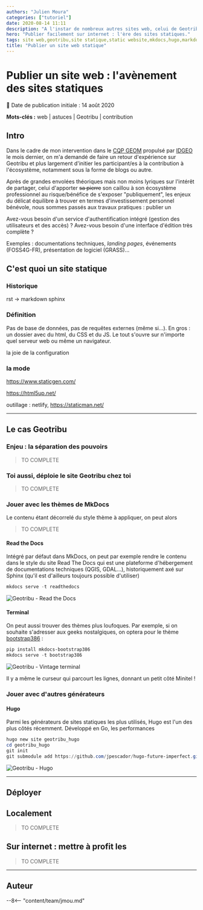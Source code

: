 ```yaml
---
authors: "Julien Moura"
categories: ["tutoriel"]
date: 2020-08-14 11:11
description: "A l'instar de nombreux autres sites web, celui de Geotribu est un site statique. Mais c'est quoi exactement ?"
hero: "Publier facilement sur internet : l'ère des sites statiques."
tags: site web,geotribu,site statique,static website,mkdocs,hugo,markdown
title: "Publier un site web statique"
---
```


# Publier un site web : l'avènement des sites statiques

:calendar: Date de publication initiale : 14 août 2020

**Mots-clés :** web | astuces | Geotribu | contribution

## Intro

Dans le cadre de mon intervention dans le [CQP GEOM](https://www.idgeo.fr/formation/cqp-geom-geomaticien-developpeur-dapplications-spatiales/) propulsé par [IDGEO](https://www.idgeo.fr/) le mois dernier, on m'a demandé de faire un retour d'expérience sur Geotribu et plus largement d'initier les participant/es à la contribution à l'écosystème, notamment sous la forme de blogs ou autre.

Après de grandes envolées théoriques mais non moins lyriques sur l'intérêt de partager, celui d'apporter ~~sa pierre~~ son caillou à son écosystème professionnel au risque/bénéfice de s'exposer "publiquement", les enjeux du délicat équilibre à trouver en termes d'investissement personnel bénévole, nous sommes passés aux travaux pratiques : publier un

Avez-vous besoin d'un service d'authentification intégré (gestion des utilisateurs et des accès) ?
Avez-vous besoin d'une interface d'édition très complète ?

Exemples : documentations techniques, *landing pages*, événements (FOSS4G-FR), présentation de logiciel (GRASS)...

## C'est quoi un site statique

### Historique

rst -> markdown
sphinx

### Définition

Pas de base de données, pas de requêtes externes (même si...).
En gros : un dossier avec du html, du CSS et du JS. Le tout s'ouvre sur n'importe quel serveur web ou même un  navigateur.

la joie de la configuration

### la mode

<https://www.staticgen.com/>

<https://html5up.net/>

outillage : netlify, <https://staticman.net/>

----

## Le cas Geotribu

### Enjeu : la séparation des pouvoirs

> TO COMPLETE

### Toi aussi, déploie le site Geotribu chez toi

> TO COMPLETE

### Jouer avec les thèmes de MkDocs

Le contenu étant décorrelé du style  thème à appliquer, on peut alors

> TO COMPLETE

#### Read the Docs

Intégré par défaut dans MkDocs, on peut par exemple rendre le contenu dans le style du site Read The Docs qui est une plateforme d'hébergement de documentations techniques (QGIS, GDAL...), historiquement axé sur Sphinx (qu'il est d'ailleurs toujours possible d'utiliser)

```powershell
mkdocs serve -t readthedocs
```

![Geotribu - Read the Docs](https://cdn.geotribu.fr/img/tuto/static_web/static_theming_geotribu_rtd.png "Geotribu avec le thème Read the Docs")

#### Terminal

On peut aussi trouver des thèmes plus loufoques. Par exemple, si on souhaite s'adresser aux geeks nostalgiques, on optera pour le thème [bootstrap386](https://gitlab.com/lramage/mkdocs-bootstrap386) :

```powershell
pip install mkdocs-bootstrap386
mkdocs serve -t bootstrap386
```

![Geotribu - Vintage terminal](https://cdn.geotribu.fr/img/tuto/static_web/static_theming_geotribu_dos386.png "Geotribu avec le thème DOS i386")

Il y a même le curseur qui parcourt les lignes, donnant un petit côté Minitel !

### Jouer avec d'autres générateurs

#### Hugo

Parmi les générateurs de sites statiques les plus utilisés, Hugo est l'un des plus côtés récemment. Développé en Go, les performances

```powershell
hugo new site geotribu_hugo
cd geotribu_hugo
git init
git submodule add https://github.com/jpescador/hugo-future-imperfect.git themes/hugo-future-imperfect
```

![Geotribu - Hugo](https://cdn.geotribu.fr/img/tuto/static_web/static_theming_geotribu_hugo_future_imperfect.png "Geotribu avec le thème Future Imperfect du moteur Hugo")


----

## Déployer

## Localement

> TO COMPLETE

## Sur internet : mettre à profit les

> TO COMPLETE

----

## Auteur

--8<-- "content/team/jmou.md"

<!-- Hyperlinks reference -->
[Git]: https://git-scm.com/
[ISE]: https://docs.microsoft.com/fr-fr/powershell/scripting/windows-powershell/ise/introducing-the-windows-powershell-ise
[OSGeo4W]: https://trac.osgeo.org/osgeo4w/wiki/OSGeo4W_fr
